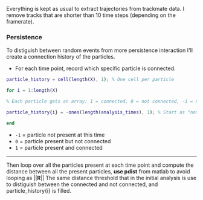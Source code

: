Everything is kept as usual to extract trajectories from trackmate data.
I remove tracks that are shorter than 10 time steps (depending on the framerate). 

### Persistence
To distiguish between random events from more persistence interaction I'll create a connection history of the particles. 

- For each time point, record which specific particle is connected. 
```matlab
particle_history = cell(length(X), 1); % One cell per particle

for i = 1:length(X)

% Each particle gets an array: 1 = connected, 0 = not connected, -1 = not present

particle_history{i} = -ones(length(analysis_times), 1); % Start as "not present"

end
```
- `-1` = particle not present at this time
- `0` = particle present but not connected
- `1` = particle present and connected
---
Then loop over all the particles present at each time point and compute the distance between all the present particles, **use pdist** from matlab to avoid looping as $||\mathbf{R}||$ 
The same distance threshold that in the initial analysis is use to distiguish between the connected and not connected, and particle_history{i} is filled. 

```matlab 
